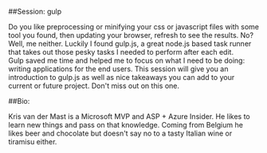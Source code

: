 ##Session: gulp

Do you like preprocessing or minifying your css or javascript files with some tool you found, then updating your browser, refresh to see the results. No? Well, me neither. Luckily I found gulp.js, a great node.js based task runner that takes out those pesky tasks I needed to perform after each edit.  
Gulp saved me time and helped me to focus on what I need to be doing: writing applications for the end users. This session will give you an introduction to gulp.js as well as nice takeaways you can add to your current or future project. Don't miss out on this one.

##Bio:

Kris van der Mast is a Microsoft MVP and ASP + Azure Insider. He likes to learn new things and pass on that knowledge. Coming from Belgium he likes beer and chocolate but doesn't say no to a tasty Italian wine or tiramisu either.
